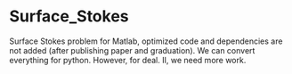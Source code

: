 # Surface_Stokes
Surface Stokes problem for Matlab, optimized code and dependencies are not added (after publishing paper and graduation). We can convert everything for python. However, for deal. II, we need more work.
